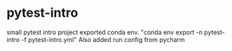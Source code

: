 # pytest-intro
small pytest intro project
exported conda env.
"conda env export -n pytest-intro -f pytest-intro.yml"
Also added run config from pycharm
